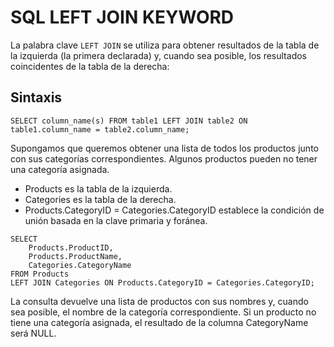 # SQL LEFT JOIN KEYWORD

La palabra clave `LEFT JOIN` se utiliza para obtener resultados de la tabla de la izquierda (la primera declarada) y, cuando sea posible, los resultados coincidentes de la tabla de la derecha:

## Sintaxis 

```
SELECT column_name(s) FROM table1 LEFT JOIN table2 ON table1.column_name = table2.column_name;
```

Supongamos que queremos obtener una lista de todos los productos junto con sus categorías correspondientes. Algunos productos pueden no tener una categoría asignada. 

- Products es la tabla de la izquierda.
- Categories es la tabla de la derecha.
- Products.CategoryID = Categories.CategoryID establece la condición de unión basada en la clave primaria y foránea.

```
SELECT 
    Products.ProductID, 
    Products.ProductName,
    Categories.CategoryName
FROM Products
LEFT JOIN Categories ON Products.CategoryID = Categories.CategoryID;

```

La consulta devuelve una lista de productos con sus nombres y, cuando sea posible, el nombre de la categoría correspondiente. Si un producto no tiene una categoría asignada, el resultado de la columna CategoryName será NULL.